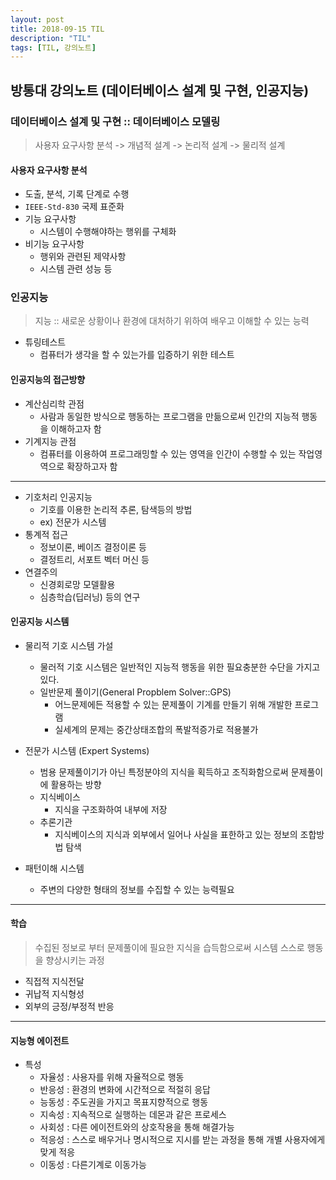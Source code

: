 ```yaml
---
layout: post
title: 2018-09-15 TIL
description: "TIL"
tags: [TIL, 강의노트]
---
```


## 방통대 강의노트 (데이터베이스 설계 및 구현, 인공지능)

### 데이터베이스 설계 및 구현 :: 데이터베이스 모델링

> 사용자 요구사항 분석 -> 개념적 설계 -> 논리적 설계 -> 물리적 설계

#### 사용자 요구사항 분석
- 도출, 분석, 기록 단계로 수행
- `IEEE-Std-830` 국제 표준화
- 기능 요구사항
    - 시스템이 수행해야하는 행위를 구체화
- 비기능 요구사항
    - 행위와 관련된 제약사항
    - 시스템 관련 성능 등

### 인공지능

> 지능 :: 새로운 상황이나 환경에 대처하기 위하여 배우고 이해할 수 있는 능력

- 튜링테스트
  - 컴퓨터가 생각을 할 수 있는가를 입증하기 위한 테스트

#### 인공지능의 접근방향
- 계산심리학 관점
  - 사람과 동일한 방식으로 행동하는 프로그램을 만듦으로써 인간의 지능적 행동을 이해하고자 함
- 기계지능 관점
  - 컴퓨터를 이용하여 프로그래밍할 수 있는 영역을 인간이 수행할 수 있는 작업영역으로 확장하고자 함  

---

- 기호처리 인공지능
  - 기호를 이용한 논리적 추론, 탐색등의 방법
  - ex) 전문가 시스템
- 통계적 접근
  - 정보이론, 베이즈 결정이론 등
  - 결정트리, 서포트 벡터 머신 등
- 연결주의
  - 신경회로망 모델활용
  - 심층학습(딥러닝) 등의 연구

#### 인공지능 시스템
- 물리적 기호 시스템 가설
  - 물러적 기호 시스템은 일반적인 지능적 행동을 위한 필요충분한 수단을 가지고 있다.
  - 일반문제 풀이기(General Propblem Solver::GPS)
    - 어느문제에든 적용할 수 있는 문제풀이 기계를 만들기 위해 개발한 프로그램
    - 실세계의 문제는 중간상태조합의 폭발적증가로 적용불가
  
- 전문가 시스템 (Expert Systems)
  - 범용 문제풀이기가 아닌 특정분야의 지식을 획득하고 조직화함으로써 문제풀이에 활용하는 방향
  - 지식베이스
    - 지식을 구조화하여 내부에 저장
  - 추론기관
    - 지식베이스의 지식과 외부에서 일어나 사실을 표한하고 있는 정보의 조합방법 탐색
  
- 패턴이해 시스템
  - 주변의 다양한 형태의 정보를 수집할 수 있는 능력필요

--- 

#### 학습

> 수집된 정보로 부터 문제풀이에 필요한 지식을 습득함으로써 시스템 스스로 행동을 향상시키는 과정

- 직접적 지식전달
- 귀납적 지식형성
- 외부의 긍정/부정적 반응

---

#### 지능형 에이전트
- 특성
  - 자율성 : 사용자를 위해 자율적으로 행동
  - 반응성 : 환경의 변화에 시간적으로 적절히 응답
  - 능동성 : 주도권을 가지고 목표지향적으로 행동
  - 지속성 : 지속적으로 실행하는 데몬과 같은 프로세스
  - 사회성 : 다른 에이전트와의 상호작용을 통해 해결가능
  - 적응성 : 스스로 배우거나 명시적으로 지시를 받는 과정을 통해 개별 사용자에게 맞게 적응
  - 이동성 : 다른기계로 이동가능